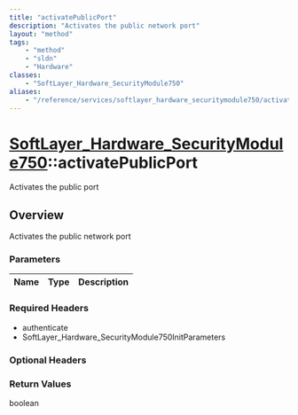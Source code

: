 ```yaml
---
title: "activatePublicPort"
description: "Activates the public network port"
layout: "method"
tags:
    - "method"
    - "sldn"
    - "Hardware"
classes:
    - "SoftLayer_Hardware_SecurityModule750"
aliases:
    - "/reference/services/softlayer_hardware_securitymodule750/activatePublicPort"
---
```

# [SoftLayer_Hardware_SecurityModule750](/reference/services/SoftLayer_Hardware_SecurityModule750)::activatePublicPort

Activates the public port


## Overview 
Activates the public network port

### Parameters 
|Name | Type | Description |
| --- | --- | --- |


### Required Headers
* authenticate
* SoftLayer_Hardware_SecurityModule750InitParameters

### Optional Headers

### Return Values
boolean

